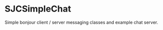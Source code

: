 SJCSimpleChat
=============

Simple bonjour client / server messaging classes and example chat server.